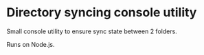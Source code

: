 # Directory syncing console utility

Small console utility to ensure sync state between 2 folders.

Runs on Node.js.
